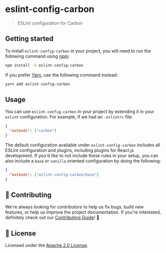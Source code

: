 # eslint-config-carbon

> ESLint configuration for Carbon

## Getting started

To install `eslint-config-carbon` in your project, you will need to run the
following command using [npm](https://www.npmjs.com/):

```bash
npm install -S eslint-config-carbon
```

If you prefer [Yarn](https://yarnpkg.com/en/), use the following command
instead:

```bash
yarn add eslint-config-carbon
```

## Usage

You can use `eslint-config-carbon` in your project by extending it in your
`eslint` configuration. For example, if we had an `.eslintrc` file:

```json
{
  "extends": ["carbon"]
}
```

The default configuration available under `eslint-config-carbon` includes all
ESLint configuration and plugins, including plugins for React.js development. If
you'd like to not include these rules in your setup, you can also include a
`base` or `vanilla` oriented configuration by doing the following:

```json
{
  "extends": ["eslint-config-carbon/base"]
}
```

## 🙌 Contributing

We're always looking for contributors to help us fix bugs, build new features,
or help us improve the project documentation. If you're interested, definitely
check out our [Contributing Guide](/.github/CONTRIBUTING.md)! 👀

## 📝 License

Licensed under the [Apache 2.0 License](/LICENSE).

<!--
TODO: ESLint v9 is a peer dependency in `eslint-config-carbon`. None of the
ESLint configs in this package are ESLint v9 compatible.
https://github.com/carbon-design-system/carbon/issues/18991
-->
